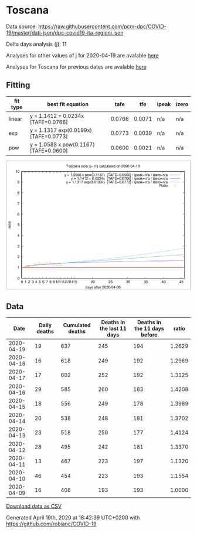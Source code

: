 # Toscana

Data source: https://raw.githubusercontent.com/pcm-dpc/COVID-19/master/dati-json/dpc-covid19-ita-regioni.json

Delta days analysis (j): 11

Analyses for other values of j for 2020-04-19 are avalable [here](../2020-04-19/README.md)

Analyses for Toscana for previous dates are avalable [here](../README.md)

## Fitting 
|fit type|best fit equation|tafe|tfe|ipeak|izero|
|-------|-----|--------|------|---|---|
|linear|y = 1.1412 + 0.0234x  [TAFE=0.0766]|0.0766|0.0071|n/a|n/a|
|exp|y = 1.1317 exp(0.0199x)  [TAFE=0.0773]|0.0773|0.0039|n/a|n/a|
|pow|y = 1.0588 x pow(0.1167)  [TAFE=0.0600]|0.0600|0.0021|n/a|n/a|

![Plot](COVID-19_toscana_j11_2020-04-19.png)

## Data
|Date|Daily deaths|Cumulated deaths|Deaths in the last 11 days|Deaths in the 11 days before|ratio|
|----|----------|-----------|-------|--------------------|-----|
|2020-04-19|19|637|245|194|1.2629|
|2020-04-18|16|618|249|192|1.2969|
|2020-04-17|17|602|252|192|1.3125|
|2020-04-16|29|585|260|183|1.4208|
|2020-04-15|18|556|249|178|1.3989|
|2020-04-14|20|538|248|181|1.3702|
|2020-04-13|23|518|250|177|1.4124|
|2020-04-12|28|495|242|181|1.3370|
|2020-04-11|13|467|223|197|1.1320|
|2020-04-10|46|454|223|193|1.1554|
|2020-04-09|16|408|193|193|1.0000|

[Download data as CSV](COVID-19_toscana_j11_2020-04-19.csv)

Generated April 19th, 2020 at 18:42:39 UTC+0200 with https://github.com/robianc/COVID-19
